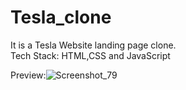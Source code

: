 # Tesla_clone <br>
It is a Tesla Website landing page clone.<br>
Tech Stack: HTML,CSS and JavaScript

Preview:![Screenshot_79](https://user-images.githubusercontent.com/73245914/209423643-a13083a9-0fda-4ed7-9016-c07119d977e3.jpg)
